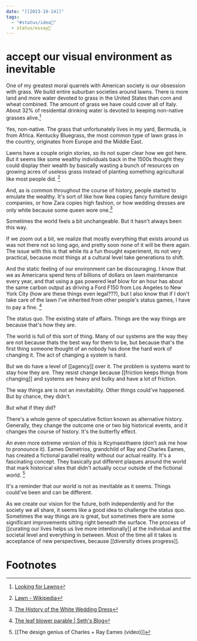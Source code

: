 ```yaml
---
date: "[[2023-10-14]]"
tags:
  - "#status/idea🌱"
  - status/essay📜
---
```

# accept our visual environment as inevitable


One of my greatest moral quarrels with American society is our obsession with grass. We build entire suburban societies around lawns. There is more land and more water devoted to grass in the United States than corn and wheat combined. The amount of grass we have could cover all of Italy. About 32% of residential drinking water is devoted to keeping non-native grasses alive.[^1]

Yes, non-native. The grass that unfortunately lives in my yard, Bermuda, is from Africa. Kentucky Bluegrass, the most common type of lawn grass in the country, originates from Europe and the Middle East. 

Lawns have a couple origin stories, so its not super clear how we got here. But it seems like some wealthy individuals back in the 1500s thought they could display their wealth by basically wasting a bunch of resources on growing acres of useless grass instead of planting something agricultural like most people did. [^2]

And, as is common throughout the course of history, people started to emulate the wealthy. It's sort of like how Ikea copies fancy furniture design companies, or how Zara copies high fashion, or how wedding dresses are only white because some queen wore one.[^3]

Sometimes the world feels a bit unchangeable. But it hasn't always been this way.

If we zoom out a bit, we realize that mostly everything that exists around us was not there not so long ago, and pretty soon none of it will be there again. The issue with this is that while its a fun thought experiment, its not very practical, because most things at a cultural level take generations to shift.

And the static feeling of our environment can be discouraging. I know that we as Americans spend tens of billions of dollars on lawn maintenance every year, and that using a gas powered leaf blow for an hour has about the same carbon output as driving a Ford F150 from Los Angeles to New York City (how are these things even legal???), but I also know that if I don't take care of the lawn I've inherited from other people's status games, I have to pay a fine. [^4]

The status quo. The existing state of affairs. Things are the way things are because that's how they are.

The world is full of this sort of thing. Many of our systems are the way they are not because thats the best way for them to be, but because that's the first thing someone thought of an nobody has done the hard work of changing it. The act of changing a system is hard.

But we do have a level of [[agency]] over it. The problem is systems want to stay how they are. They resist change because [[friction keeps things from changing]] and systems are heavy and bulky and have a lot of friction.

The way things are is not an inevitability. Other things could've happened. But by chance, they didn't.

But what if they did? 

There's a whole genre of speculative fiction known as alternative history. Generally, they change the outcome one or two big historical events, and it changes the course of history. It's the butterfly effect. 

An even more extreme version of this is Kcymaexthaere (don't ask me how to pronounce it). Eames Demetrios, grandchild of Ray and Charles Eames, has created a fictional parallel reality without our actual reality. It's a fascinating concept. They basically put different plaques around the world that mark historical sites that didn't actually occur outside of the fictional world. [^5]

It's a reminder that our world is not as inevitable as it seems. Things could've been and can be different.

As we create our vision for the future, both independently and for the society we all share, it seems like a good idea to challenge the status quo. Sometimes the way things are is great, but sometimes there are some significant improvements sitting right beneath the surface. The process of [[curating our lives helps us live more intentionally]] at the individual and the societal level and everything in between. Most of the time all it takes is acceptance of new perspectives, because [[diversity drives progress]].


# Footnotes

[^1]: [Looking for Lawns](https://earthobservatory.nasa.gov/features/Lawn/lawn3.php)
[^2]: [Lawn - Wikipedia](https://en.wikipedia.org/wiki/Lawn#History)
[^3]: [The History of the White Wedding Dress](https://www.weddingwire.com/wedding-ideas/white-wedding-dress-history) 
[^4]: [The leaf blower parable | Seth's Blog](https://seths.blog/2022/11/the-leaf-blower-parable/)
[^5]: [[The design genius of Charles + Ray Eames (video)]]